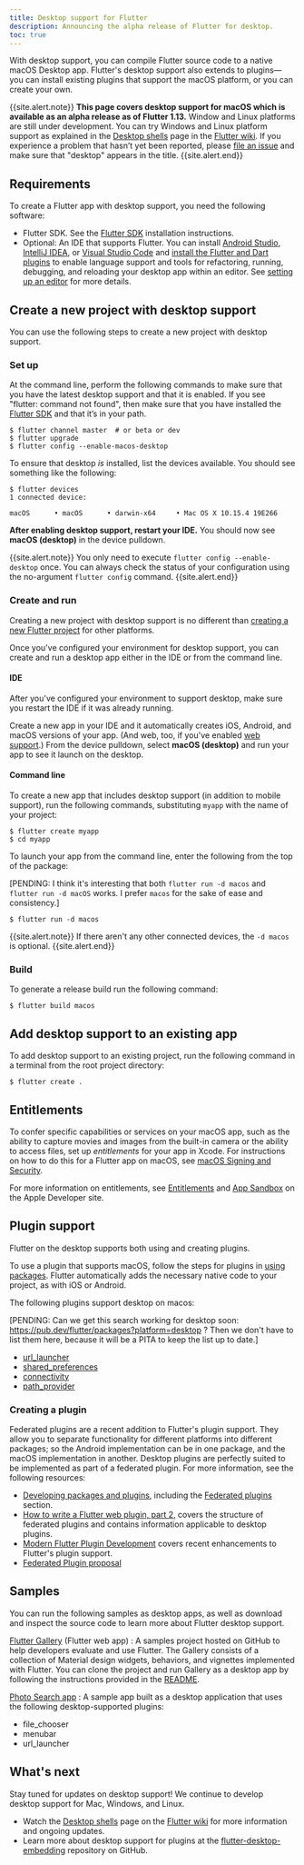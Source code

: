 ```yaml
---
title: Desktop support for Flutter
description: Announcing the alpha release of Flutter for desktop.
toc: true
---
```


With desktop support,
you can compile Flutter source code
to a native macOS Desktop app.
Flutter's desktop support also extends to plugins&mdash;you can
install existing plugins that support the macOS platform,
or you can create your own.

{{site.alert.note}}
  **This page covers desktop support for macOS
  which is available as an alpha release as of Flutter 1.13.**
  Window and Linux platforms are still under development.
  You can try Windows and Linux platform support
  as explained in the [Desktop shells][] page in the
  [Flutter wiki][].
  If you experience a problem that hasn’t yet been reported,
  please [file an issue][] and make sure that "desktop"
  appears in the title.
{{site.alert.end}}

## Requirements

To create a Flutter app with desktop support, you need the
following software:

* Flutter SDK. See the
  [Flutter SDK][] installation instructions.
* Optional: An IDE that supports Flutter.
  You can install [Android Studio][], [IntelliJ IDEA][],
  or [Visual Studio Code][] and
  [install the Flutter and Dart plugins][]
  to enable language support and tools for refactoring,
  running, debugging, and reloading your desktop app
  within an editor. See [setting up an editor][]
  for more details.

## Create a new project with desktop support

You can use the following steps
to create a new project with desktop support.

### Set up

At the command line, perform the following commands to
make sure that you have the latest desktop support and that
it is enabled. If you see "flutter: command not found",
then make sure that you have installed the
[Flutter SDK][] and that it’s in your path.

```terminal
$ flutter channel master  # or beta or dev
$ flutter upgrade
$ flutter config --enable-macos-desktop
```

To ensure that desktop _is_ installed,
list the devices available.
You should see something like the following:

``` terminal
$ flutter devices
1 connected device:

macOS      • macOS      • darwin-x64     • Mac OS X 10.15.4 19E266
```

**After enabling desktop support, restart your IDE.**
You should now see **macOS (desktop)** in the device pulldown.

{{site.alert.note}}
  You only need to execute `flutter config --enable-desktop` once. 
  You can always check the status of your configuration using
  the no-argument `flutter config` command.
{{site.alert.end}}

### Create and run

Creating a new project with desktop support is no different
than [creating a new Flutter project][] for other platforms.

Once you've configured your environment for desktop
support, you can create and run a desktop app either
in the IDE or from the command line.

#### IDE

After you've configured your environment to support
desktop, make sure you restart the IDE if it was
already running.

Create a new app in your IDE and it automatically
creates iOS, Android, and macOS versions of your app.
(And web, too, if you've enabled [web support][].)
From the device pulldown, select **macOS (desktop)**
and run your app to see it launch on the desktop.

#### Command line

To create a new app that includes desktop support
(in addition to mobile support), run the following commands,
substituting `myapp` with the name of your project:

```terminal
$ flutter create myapp
$ cd myapp
```
To launch your app from the command line,
enter the following from the top of the package:

[PENDING: I think it's interesting that both
`flutter run -d macos` and `flutter run -d macOS`
works. I prefer `macos` for the sake of ease and consistency.]

```terminal
$ flutter run -d macos
```

{{site.alert.note}}
  If there aren't any other connected devices,
  the `-d macos` is optional.
{{site.alert.end}}

### Build

To generate a release build run the following command:

```terminal
$ flutter build macos
```

## Add desktop support to an existing app

To add desktop support to an existing project,
run the following command in a terminal from the
root project directory:

```terminal
$ flutter create .
```

## Entitlements

To confer specific capabilities or services
on your macOS app, such as the ability to
capture movies and images from the built-in
camera or the ability to access files,
set up _entitlements_ for your app in Xcode.
For instructions on how to do this for a
Flutter app on macOS, see
[macOS Signing and Security][].

For more information on entitlements,
see [Entitlements][] and [App Sandbox][]
on the Apple Developer site.

## Plugin support

Flutter on the desktop supports both using and creating plugins.

To use a plugin that supports macOS,
follow the steps for plugins in [using packages][].
Flutter automatically adds the necessary native code
to your project, as with iOS or Android.

The following plugins support desktop on macos:

[PENDING: Can we get this search working for desktop soon:
https://pub.dev/flutter/packages?platform=desktop ? Then
we don't have to list them here, because it will be a PITA
to keep the list up to date.]

* [url_launcher][]
* [shared_preferences][]
* [connectivity][]
* [path_provider][]

### Creating a plugin

Federated plugins are a recent addition to
Flutter's plugin support. They allow you to
separate functionality for different platforms
into different packages; so the Android
implementation can be in one package,
and the macOS implementation in another.
Desktop plugins are perfectly suited
to be implemented as part of a federated
plugin. For more information, see
the following resources:

* [Developing packages and plugins][], including the
  [Federated plugins][] section.
* [How to write a Flutter web plugin, part 2][],
  covers the structure of federated plugins and
  contains information applicable to desktop
  plugins.
* [Modern Flutter Plugin Development][] covers
  recent enhancements to Flutter's plugin support.
* [Federated Plugin proposal][]

## Samples

You can run the following samples as desktop apps,
as well as download and inspect the source code to
learn more about Flutter desktop support.

[Flutter Gallery][] (Flutter web app)
: A samples project hosted on GitHub to help developers
  evaluate and use Flutter. The Gallery consists of a
  collection of Material design widgets, behaviors,
  and vignettes implemented with Flutter.
  You can clone the project and run Gallery as a desktop app
  by following the instructions provided in the [README][].

[Photo Search app][]
: A sample app built as a desktop application that uses
  the following desktop-supported plugins:
  * file_chooser
  * menubar
  * url_launcher

## What's next

Stay tuned for updates on desktop support!
We continue to develop desktop support for Mac,
Windows, and Linux.

* Watch the [Desktop shells][] page on the [Flutter wiki][]
  for more information and ongoing updates.
* Learn more about desktop support for plugins at the
  [flutter-desktop-embedding][] repository on GitHub.


[Android Studio]: {{site.android-dev}}/studio/install
[App Sandbox]: https://developer.apple.com/documentation/security/app_sandbox
[connectivity]: {{site.pub}}/packages/connectivity
[Desktop shells]: {{site.repo.flutter}}/wiki/Desktop-shells
[Developing packages and plugins]: /docs/development/packages-and-plugins/developing-packages
[Federated Plugin proposal]: /go/federated-plugins
[Federated plugins]: /docs/development/packages-and-plugins/developing-packages#federated-plugins
[creating a new Flutter project]: /docs/get-started/test-drive
[Entitlements]: https://developer.apple.com/documentation/bundleresources/entitlements
[file an issue]: {{site.github}}/flutter/flutter/issues/new?title=[desktop]:+%3Cdescribe+issue+here%3E&labels=%E2%98%B8+platform-desktop&body=Describe+your+issue+and+include+the+command+you%27re+running,+flutter_desktop%20version,+browser+version
[Flutter Gallery]: https://flutter.github.io/gallery/#/
[Flutter SDK]: /docs/get-started/install
[Flutter wiki]: {{site.repo.flutter}}/wiki/
[flutter-desktop-embedding]: {{site.github}}/google/flutter-desktop-embedding/tree/master/plugins#dart
[How to write a Flutter web plugin, part 2]: https://medium.com/flutter/how-to-write-a-flutter-web-plugin-part-2-afdddb69ece6
[install the Flutter and Dart plugins]: /docs/get-started/editor
[IntelliJ IDEA]: https://www.jetbrains.com/idea/download/
[macOS Signing and Security]: {{site.github}}/google/flutter-desktop-embedding/blob/master/macOS-Security.md#macos-signing-and-security
[Modern Flutter Plugin Development]: {{site.medium}}/flutter/modern-flutter-plugin-development-4c3ee015cf5a
[path_provider]: {{site.pub}}/packages/path_provider
[Photo Search app]: {{site.repo.organization}}/samples/tree/master/experimental/desktop_photo_search
[README]: {{site.github}}/flutter/gallery#flutter-gallery
[setting up an editor]: /docs/get-started/editor
[shared_preferences]: {{site.pub}}/packages/shared_preferences
[url_launcher]: {{site.pub}}/packages/url_launcher
[using packages]: /docs/development/packages-and-plugins/using-packages
[Visual Studio Code]: /docs/development/tools/vs-code
[web support]: /docs/get-started/web
